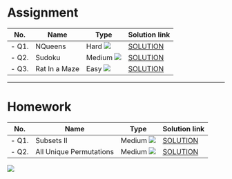 # Assignment

| No.   | Name          | Type                                                        | Solution link                                                       |
|-------|---------------|-------------------------------------------------------------|---------------------------------------------------------------------|
| - Q1. | NQueens       | Hard  [![](https://img.shields.io/badge/-HARD-red)]()       | [SOLUTION](src/main/java/com/scaler/dsa/assignment/NQueens.java)    |
| - Q2. | Sudoku        | Medium [![](https://img.shields.io/badge/-MEDIUM-yellow)]() | [SOLUTION](src/main/java/com/scaler/dsa/assignment/Sudoku.java)     |
| - Q3. | Rat In a Maze | Easy [![](https://img.shields.io/badge/-EASY-green)]()      | [SOLUTION](src/main/java/com/scaler/dsa/assignment/RatInaMaze.java) |

*** 

# Homework

| No.   | Name                    | Type                                                        | Solution link                                                                |
|-------|-------------------------|-------------------------------------------------------------|------------------------------------------------------------------------------|
| - Q1. | Subsets II              | Medium [![](https://img.shields.io/badge/-MEDIUM-yellow)]() | [SOLUTION](src/main/java/com/scaler/dsa/homework/SubsetsII.java)             |
| - Q2. | All Unique Permutations | Medium [![](https://img.shields.io/badge/-MEDIUM-yellow)]() | [SOLUTION](src/main/java/com/scaler/dsa/homework/AllUniquePermutations.java) |

[![](https://img.shields.io/badge/github-blue?style=for-the-badge)](https://github.com/pashmash372)
